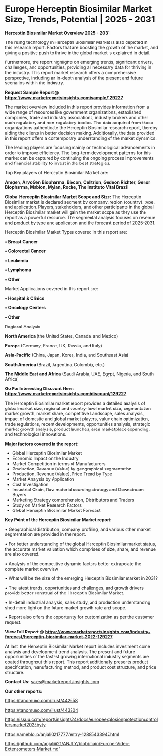 # Europe Herceptin Biosimilar Market Size, Trends, Potential | 2025 - 2031

<Strong> Herceptin Biosimilar Market Overview 2025 - 2031</strong>

The rising technology in Herceptin Biosimilar Market is also depicted in this research report. Factors that are boosting the growth of the market, and giving a positive push to thrive in the global market is explained in detail.

Furthermore, the report highlights on emerging trends, significant drivers, challenges, and opportunities, providing all necessary data for thriving in the industry. This report market research offers a comprehensive perspective, including an in-depth analysis of the present and future scenarios within the industry.

<strong>Request Sample Report @ <a href=https://www.marketreportsinsights.com/sample/129227>https://www.marketreportsinsights.com/sample/129227</a></strong>

The market overview included in this report provides information from a wide range of resources like government organizations, established companies, trade and industry associations, industry brokers and other such regulatory and non-regulatory bodies. The data acquired from these organizations authenticate the Herceptin Biosimilar research report, thereby aiding the clients in better decision making. Additionally, the data provided in this report offers a contemporary understanding of the market dynamics.

The leading players are focusing mainly on technological advancements in order to improve efficiency. The long-term development patterns for this market can be captured by continuing the ongoing process improvements and financial stability to invest in the best strategies.

Top Key players of Herceptin Biosimilar Market are:

<strong>Amgen, AryoGen Biopharma, Biocon, Celltrion, Gedeon Richter, Genor Biopharma, Mabion, Mylan, Roche, The Instituto Vital Brazil</strong>

<strong><b>Global Herceptin Biosimilar Market Scope and Size:</b></strong>
The Herceptin Biosimilar market is declared segment by company, region (country), type, and application. Players, stakeholders, and other participants in the global Herceptin Biosimilar market will gain the market scope as they use the report as a powerful resource. The segmental analysis focuses on revenue and product by type and application and the forecast period of 2025-2031.

Herceptin Biosimilar Market Types covered in this report are:

<strong>• Breast Cancer

• Colorectal Cancer

• Leukemia

• Lymphoma

• Other</strong>

Market Applications covered in this report are:

<strong>• Hospital & Clinics

• Oncology Centers

• Other</strong> 

Regional Analysis

<strong>North America</strong> (the United States, Canada, and Mexico)

<strong>Europe</strong> (Germany, France, UK, Russia, and Italy)

<strong>Asia-Pacific</strong> (China, Japan, Korea, India, and Southeast Asia)

<strong>South America</strong> (Brazil, Argentina, Colombia, etc.)

<strong>The Middle East and Africa</strong> (Saudi Arabia, UAE, Egypt, Nigeria, and South Africa)

<strong>Go For Interesting Discount Here: <a href=https://www.marketreportsinsights.com/discount/129227>https://www.marketreportsinsights.com/discount/129227</a></strong>

The Herceptin Biosimilar market report provides a detailed analysis of global market size, regional and country-level market size, segmentation market growth, market share, competitive Landscape, sales analysis, impact of domestic and global market players, value chain optimization, trade regulations, recent developments, opportunities analysis, strategic market growth analysis, product launches, area marketplace expanding, and technological innovations.

<strong><b>Major factors covered in the report:</b></strong>
<ul>
  <li>Global Herceptin Biosimilar Market </li>
  <li>Economic Impact on the Industry</li>
  <li>Market Competition in terms of Manufacturers</li>
  <li>Production, Revenue (Value) by geographical segmentation</li>
  <li>Production, Revenue (Value), Price Trend by Type</li>
  <li>Market Analysis by Application</li>
  <li>Cost Investigation</li>
  <li>Industrial Chain, Raw material sourcing strategy and Downstream Buyers</li>
  <li>Marketing Strategy comprehension, Distributors and Traders</li>
  <li>Study on Market Research Factors</li>
  <li>Global Herceptin Biosimilar Market Forecast</li>
</ul>

<strong><b>Key Point of the Herceptin Biosimilar Market report:</b></strong>

• Geographical distribution, company profiling, and various other market segmentation are provided in the report.

• For better understanding of the global Herceptin Biosimilar market status, the accurate market valuation which comprises of size, share, and revenue are also covered.

• Analysis of the competitive dynamic factors better extrapolate the complete market overview

• What will be the size of the emerging Herceptin Biosimilar market in 2031?

• The latest trends, opportunities and challenges, and growth drivers provide better construal of the Herceptin Biosimilar Market.

• In-detail industrial analysis, sales study, and production understanding shed more light on the future market growth rate and scope.

• Report also offers the opportunity for customization as per the customer request.

<strong><b>View Full Report @ <a href=https://www.marketreportsinsights.com/industry-forecast/herceptin-biosimilar-market-2022-129227>https://www.marketreportsinsights.com/industry-forecast/herceptin-biosimilar-market-2022-129227</a></b></strong>


At last, the Herceptin Biosimilar Market report includes investment come analysis and development trend analysis. The present and future opportunities of the fastest growing international industry segments are coated throughout this report. This report additionally presents product specification, manufacturing method, and product cost structure, and price structure.

<strong>Contact Us:</strong>
sales@marketreportsinsights.com

<strong>Our other reports:</strong>

<a href=https://tanomuno.com/illust/442658>https://tanomuno.com/illust/442658</a>

<a href=https://tanomuno.com/illust/443204>https://tanomuno.com/illust/443204</a>

<a href=https://issuu.com/reportsinsights24/docs/europeexplosionprotectioncontrollersmarket2025byty>https://issuu.com/reportsinsights24/docs/europeexplosionprotectioncontrollersmarket2025byty</a>

<a href=https://ameblo.jp/anjali0217777/entry-12885433947.html>https://ameblo.jp/anjali0217777/entry-12885433947.html</a>

<a href=https://github.com/anjaliiii21/ANJTY/blob/main/Europe-Video-Extensometers-Market.md>https://github.com/anjaliiii21/ANJTY/blob/main/Europe-Video-Extensometers-Market.md</a>"
